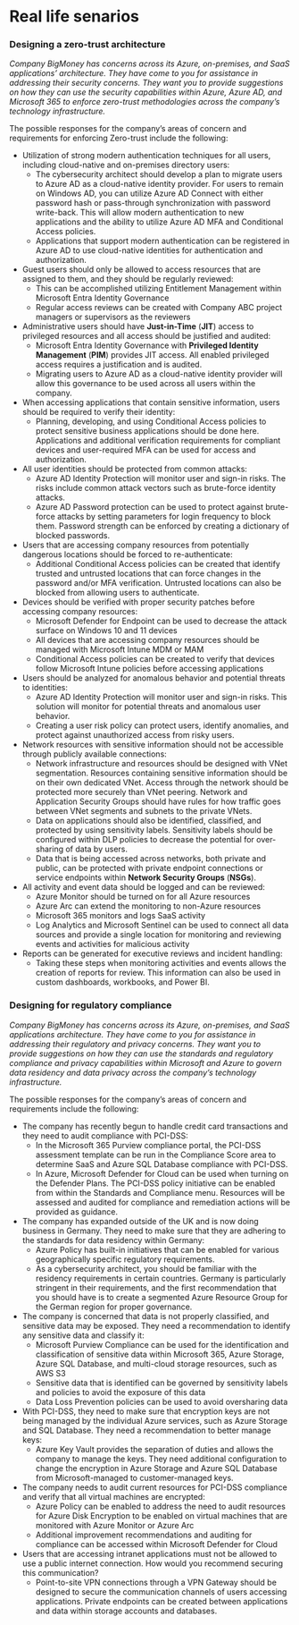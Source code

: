 # Real life senarios

### Designing a zero-trust architecture <a href="#_idparadest-165" id="_idparadest-165"></a>

_Company BigMoney has concerns across its Azure, on-premises, and SaaS applications’ architecture. They have come to you for assistance in addressing their security concerns. They want you to provide suggestions on how they can use the security capabilities within Azure, Azure AD, and Microsoft 365 to enforce zero-trust methodologies across the company’s technology infrastructure._

The possible responses for the company’s areas of concern and requirements for enforcing Zero-trust include the following:

* Utilization of strong modern authentication techniques for all users, including cloud-native and on-premises directory users:
  * The cybersecurity architect should develop a plan to migrate users to Azure AD as a cloud-native identity provider. For users to remain on Windows AD, you can utilize Azure AD Connect with either password hash or pass-through synchronization with password write-back. This will allow modern authentication to new applications and the ability to utilize Azure AD MFA and Conditional Access policies.
  * Applications that support modern authentication can be registered in Azure AD to use cloud-native identities for authentication and authorization.
* Guest users should only be allowed to access resources that are assigned to them, and they should be regularly reviewed:
  * This can be accomplished utilizing Entitlement Management within Microsoft Entra Identity Governance
  * Regular access reviews can be created with Company ABC project managers or supervisors as the reviewers
* Administrative users should have **Just-in-Time** (**JIT**) access to privileged resources and all access should be justified and audited:
  * Microsoft Entra Identity Governance with **Privileged Identity Management** (**PIM**) provides JIT access. All enabled privileged access requires a justification and is audited.
  * Migrating users to Azure AD as a cloud-native identity provider will allow this governance to be used across all users within the company.
* When accessing applications that contain sensitive information, users should be required to verify their identity:
  * Planning, developing, and using Conditional Access policies to protect sensitive business applications should be done here. Applications and additional verification requirements for compliant devices and user-required MFA can be used for access and authorization.
* All user identities should be protected from common attacks:
  * Azure AD Identity Protection will monitor user and sign-in risks. The risks include common attack vectors such as brute-force identity attacks.
  * Azure AD Password protection can be used to protect against brute-force attacks by setting parameters for login frequency to block them. Password strength can be enforced by creating a dictionary of blocked passwords.
* Users that are accessing company resources from potentially dangerous locations should be forced to re-authenticate:
  * Additional Conditional Access policies can be created that identify trusted and untrusted locations that can force changes in the password and/or MFA verification. Untrusted locations can also be blocked from allowing users to authenticate.
* Devices should be verified with proper security patches before accessing company resources:
  * Microsoft Defender for Endpoint can be used to decrease the attack surface on Windows 10 and 11 devices
  * All devices that are accessing company resources should be managed with Microsoft Intune MDM or MAM
  * Conditional Access policies can be created to verify that devices follow Microsoft Intune policies before accessing applications
* Users should be analyzed for anomalous behavior and potential threats to identities:
  * Azure AD Identity Protection will monitor user and sign-in risks. This solution will monitor for potential threats and anomalous user behavior.
  * Creating a user risk policy can protect users, identify anomalies, and protect against unauthorized access from risky users.
* Network resources with sensitive information should not be accessible through publicly available connections:
  * Network infrastructure and resources should be designed with VNet segmentation. Resources containing sensitive information should be on their own dedicated VNet. Access through the network should be protected more securely than VNet peering. Network and Application Security Groups should have rules for how traffic goes between VNet segments and subnets to the private VNets.
  * Data on applications should also be identified, classified, and protected by using sensitivity labels. Sensitivity labels should be configured within DLP policies to decrease the potential for over-sharing of data by users.
  * Data that is being accessed across networks, both private and public, can be protected with private endpoint connections or service endpoints within **Network Security Groups** (**NSGs**).
* All activity and event data should be logged and can be reviewed:
  * Azure Monitor should be turned on for all Azure resources
  * Azure Arc can extend the monitoring to non-Azure resources
  * Microsoft 365 monitors and logs SaaS activity
  * Log Analytics and Microsoft Sentinel can be used to connect all data sources and provide a single location for monitoring and reviewing events and activities for malicious activity
* Reports can be generated for executive reviews and incident handling:
  * Taking these steps when monitoring activities and events allows the creation of reports for review. This information can also be used in custom dashboards, workbooks, and Power BI.

### Designing for regulatory compliance <a href="#_idparadest-166" id="_idparadest-166"></a>

_Company BigMoney has concerns across its Azure, on-premises, and SaaS applications architecture. They have come to you for assistance in addressing their regulatory and privacy concerns. They want you to provide suggestions on how they can use the standards and regulatory compliance and privacy capabilities within Microsoft and Azure to govern data residency and data privacy across the company’s technology infrastructure._

The possible responses for the company’s areas of concern and requirements include the following:

* The company has recently begun to handle credit card transactions and they need to audit compliance with PCI-DSS:
  * In the Microsoft 365 Purview compliance portal, the PCI-DSS assessment template can be run in the Compliance Score area to determine SaaS and Azure SQL Database compliance with PCI-DSS.
  * In Azure, Microsoft Defender for Cloud can be used when turning on the Defender Plans. The PCI-DSS policy initiative can be enabled from within the Standards and Compliance menu. Resources will be assessed and audited for compliance and remediation actions will be provided as guidance.
* The company has expanded outside of the UK and is now doing business in Germany. They need to make sure that they are adhering to the standards for data residency within Germany:
  * Azure Policy has built-in initiatives that can be enabled for various geographically specific regulatory requirements.
  * As a cybersecurity architect, you should be familiar with the residency requirements in certain countries. Germany is particularly stringent in their requirements, and the first recommendation that you should have is to create a segmented Azure Resource Group for the German region for proper governance.
* The company is concerned that data is not properly classified, and sensitive data may be exposed. They need a recommendation to identify any sensitive data and classify it:
  * Microsoft Purview Compliance can be used for the identification and classification of sensitive data within Microsoft 365, Azure Storage, Azure SQL Database, and multi-cloud storage resources, such as AWS S3
  * Sensitive data that is identified can be governed by sensitivity labels and policies to avoid the exposure of this data
  * Data Loss Prevention policies can be used to avoid oversharing data
* With PCI-DSS, they need to make sure that encryption keys are not being managed by the individual Azure services, such as Azure Storage and SQL Database. They need a recommendation to better manage keys:
  * Azure Key Vault provides the separation of duties and allows the company to manage the keys. They need additional configuration to change the encryption in Azure Storage and Azure SQL Database from Microsoft-managed to customer-managed keys.
* The company needs to audit current resources for PCI-DSS compliance and verify that all virtual machines are encrypted:
  * Azure Policy can be enabled to address the need to audit resources for Azure Disk Encryption to be enabled on virtual machines that are monitored with Azure Monitor or Azure Arc
  * Additional improvement recommendations and auditing for compliance can be accessed within Microsoft Defender for Cloud
* Users that are accessing intranet applications must not be allowed to use a public internet connection. How would you recommend securing this communication?
  * Point-to-site VPN connections through a VPN Gateway should be designed to secure the communication channels of users accessing applications. Private endpoints can be created between applications and data within storage accounts and databases.
